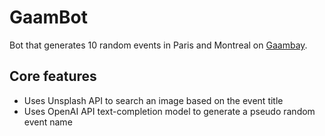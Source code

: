 # GaamBot
Bot that generates 10 random events in Paris and Montreal on [Gaambay](https://gaambay.com). 

## Core features
- Uses Unsplash API to search an image based on the event title
- Uses OpenAI API text-completion model to generate a pseudo random event name
